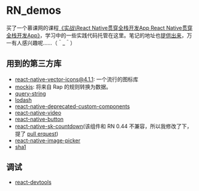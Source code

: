 # RN_demos
买了一个慕课网的课程[《实战\React Native贯穿全栈开发App React Native贯穿全栈开发App》](http://coding.imooc.com/learn/list/56.html)，学习中的一些实践代码托管在这里。笔记的地址也[提供出来](http://laputa-er.github.io/2017/05/01/%E6%85%95%E8%AF%BE%E7%BD%91/imooc_React-Native-%E8%B4%AF%E7%A9%BF%E5%85%A8%E6%A0%88%E5%BC%80%E5%8F%91-APP/)，万一有人感兴趣呢……（＾_＾）

## 用到的第三方库
 
+ [react-native-vector-icons@4.1.1](https://github.com/oblador/react-native-vector-icons): 一个流行的图标库
+ [mockjs](https://www.npmjs.com/package/mockjs): 将来自 Rap 的规则转换为数据。
+ [query-string](https://www.npmjs.com/package/query-string)
+ [lodash](https://www.npmjs.com/package/lodash)
+ [react-native-deprecated-custom-components](https://www.npmjs.com/package/react-native-deprecated-custom-components)
+ [react-native-video](https://www.npmjs.com/package/react-native-video)
+ [react-native-button](https://www.npmjs.com/package/react-native-button)
+ [react-native-sk-countdown](https://github.com/shigebeyond/react-native-sk-countdown)(该组件和 RN 0.44 不兼容，所以我修改了下，提了 [pull erquest](https://github.com/shigebeyond/react-native-sk-countdown/pull/11))
+ [react-native-image-picker](https://github.com/react-community/react-native-image-picker)
+ [sha1](https://www.npmjs.com/package/sha1)

## 调试
+ [react-devtools](http://reactnative.cn/docs/0.44/debugging.html)
